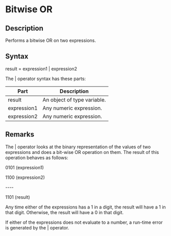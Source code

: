 # Bitwise OR

## Description

Performs a bitwise OR on two expressions.

## Syntax

result = expression1 | expression2

The | operator syntax has these parts:

| Part        | Description                 |
| ----------- | --------------------------- |
| result      | An object of type variable. |
| expression1 | Any numeric expression.     |
| expression2 | Any numeric expression.     |

## Remarks

The | operator looks at the binary representation of the values of two expressions and does a bit-wise OR operation on them. The result of this operation behaves as follows:

0101 (expression1)

1100 (expression2)

\----

1101 (result)

Any time either of the expressions has a 1 in a digit, the result will have a 1 in that digit. Otherwise, the result will have a 0 in that digit.

If either of the expressions does not evaluate to a number, a run-time error is generated by the | operator.

&#x20;
